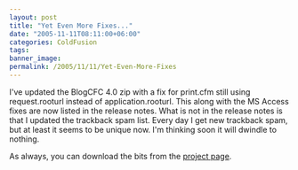 ```yaml
---
layout: post
title: "Yet Even More Fixes..."
date: "2005-11-11T08:11:00+06:00"
categories: ColdFusion 
tags: 
banner_image: 
permalink: /2005/11/11/Yet-Even-More-Fixes
---
```


I've updated the BlogCFC 4.0 zip with a fix for print.cfm still using request.rooturl instead of application.rooturl. This along with the MS Access fixes are now listed in the release notes. What is not in the release notes is that I updated the trackback spam list. Every day I get new trackback spam, but at least it seems to be unique now. I'm thinking soon it will dwindle to nothing. 

As always, you can download the bits from the <a href="http://ray.camdenfamily.com/projects/blogcfc">project page</a>.